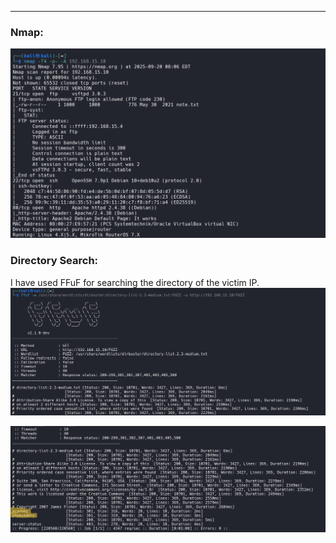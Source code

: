 ___
### Nmap:

![](Courses/Assessments/Kiotprix/assests/Screenshot%202025-09-20%20213855.png)

### Directory Search:

I have used FFuF for searching the directory of the victim IP.
![](Courses/Assessments/Kiotprix/assests/Screenshot%202025-09-20%20213822.png)

![](Courses/Assessments/Kiotprix/assests/Screenshot%202025-09-20%20213835.png)

